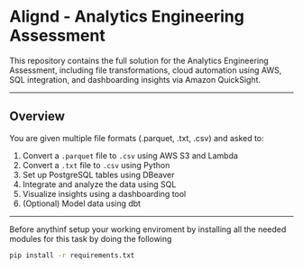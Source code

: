 # Alignd - Analytics Engineering Assessment

This repository contains the full solution for the Analytics Engineering Assessment, including file transformations, cloud automation using AWS, SQL integration, and dashboarding insights via Amazon QuickSight.

---

##  Overview
You are given multiple file formats (.parquet, .txt, .csv) and asked to:
1. Convert a `.parquet` file to `.csv` using AWS S3 and Lambda
2. Convert a `.txt` file to `.csv` using Python
3. Set up PostgreSQL tables using DBeaver
4. Integrate and analyze the data using SQL
5. Visualize insights using a dashboarding tool
6. (Optional) Model data using dbt

---
Before anythinf setup your working enviroment by installing all the needed modules for this task by doing the following 

```bash
pip install -r requirements.txt

